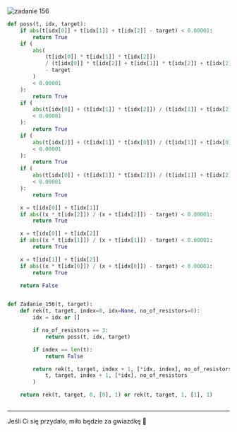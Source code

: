 <picture>
  <source srcset="../../srt/zbior_zadan/156.png" media="(prefers-color-scheme: light)">
  <source srcset="../../srt/zbior_zadan/black_156.png" media="(prefers-color-scheme: dark)">
  <img src="../../srt/zbior_zadan/black_156.png" alt="zadanie 156">
</picture>

```python
def poss(t, idx, target):
    if abs(t[idx[0]] + t[idx[1]] + t[idx[2]] - target) < 0.00001:
        return True
    if (
        abs(
            (t[idx[0]] * t[idx[1]] * t[idx[2]])
            / (t[idx[0]] * t[idx[2]] + t[idx[1]] * t[idx[2]] + t[idx[2]] * t[idx[1]])
            - target
        )
        < 0.00001
    ):
        return True
    if (
        abs(t[idx[0]] + (t[idx[1]] * t[idx[2]]) / (t[idx[1]] + t[idx[2]]) - target)
        < 0.00001
    ):
        return True
    if (
        abs(t[idx[2]] + (t[idx[1]] * t[idx[0]]) / (t[idx[1]] + t[idx[0]]) - target)
        < 0.00001
    ):
        return True
    if (
        abs(t[idx[0]] + (t[idx[1]] * t[idx[2]]) / (t[idx[1]] + t[idx[2]]) - target)
        < 0.00001
    ):
        return True

    x = t[idx[0]] + t[idx[1]]
    if abs((x * t[idx[2]]) / (x + t[idx[2]]) - target) < 0.00001:
        return True

    x = t[idx[0]] + t[idx[2]]
    if abs((x * t[idx[1]]) / (x + t[idx[1]]) - target) < 0.00001:
        return True

    x = t[idx[1]] + t[idx[2]]
    if abs((x * t[idx[0]]) / (x + t[idx[0]]) - target) < 0.00001:
        return True

    return False


def Zadanie_156(t, target):
    def rek(t, target, index=0, idx=None, no_of_resistors=0):
        idx = idx or []

        if no_of_resistors == 3:
            return poss(t, idx, target)

        if index == len(t):
            return False

        return rek(t, target, index + 1, [*idx, index], no_of_resistors + 1) or rek(
            t, target, index + 1, [*idx], no_of_resistors
        )

    return rek(t, target, 0, [0], 1) or rek(t, target, 1, [1], 1)



```

---
Jeśli Ci się przydało, miło będzie za gwiazdkę 🤝
